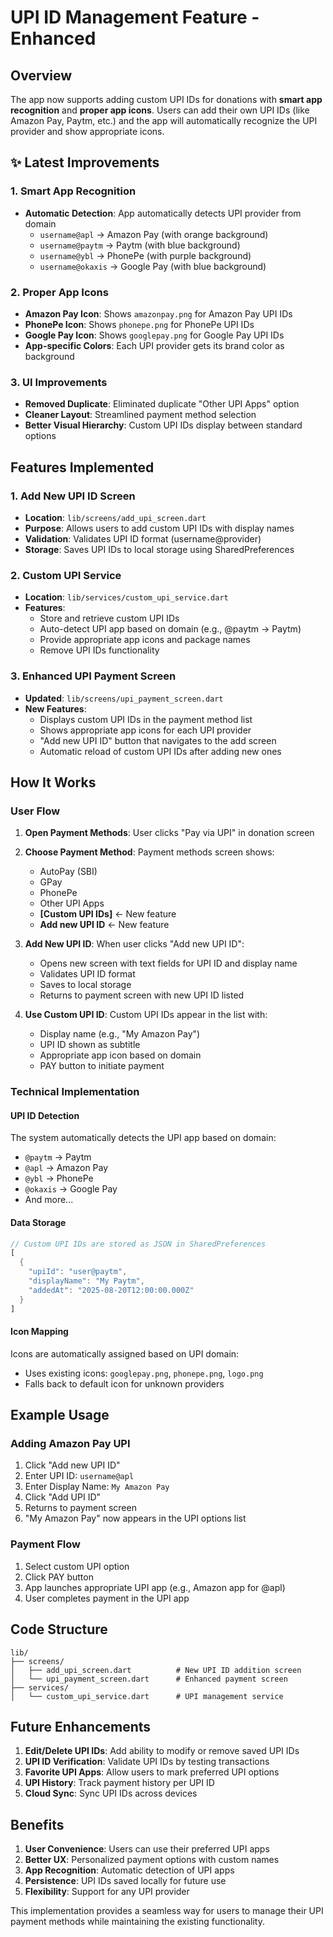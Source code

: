# UPI ID Management Feature - Enhanced

## Overview
The app now supports adding custom UPI IDs for donations with **smart app recognition** and **proper app icons**. Users can add their own UPI IDs (like Amazon Pay, Paytm, etc.) and the app will automatically recognize the UPI provider and show appropriate icons.

## ✨ Latest Improvements

### 1. Smart App Recognition
- **Automatic Detection**: App automatically detects UPI provider from domain
  - `username@apl` → Amazon Pay (with orange background)
  - `username@paytm` → Paytm (with blue background)  
  - `username@ybl` → PhonePe (with purple background)
  - `username@okaxis` → Google Pay (with blue background)

### 2. Proper App Icons
- **Amazon Pay Icon**: Shows `amazonpay.png` for Amazon Pay UPI IDs
- **PhonePe Icon**: Shows `phonepe.png` for PhonePe UPI IDs
- **Google Pay Icon**: Shows `googlepay.png` for Google Pay UPI IDs
- **App-specific Colors**: Each UPI provider gets its brand color as background

### 3. UI Improvements
- **Removed Duplicate**: Eliminated duplicate "Other UPI Apps" option
- **Cleaner Layout**: Streamlined payment method selection
- **Better Visual Hierarchy**: Custom UPI IDs display between standard options

## Features Implemented

### 1. Add New UPI ID Screen
- **Location**: `lib/screens/add_upi_screen.dart`
- **Purpose**: Allows users to add custom UPI IDs with display names
- **Validation**: Validates UPI ID format (username@provider)
- **Storage**: Saves UPI IDs to local storage using SharedPreferences

### 2. Custom UPI Service
- **Location**: `lib/services/custom_upi_service.dart`
- **Features**:
  - Store and retrieve custom UPI IDs
  - Auto-detect UPI app based on domain (e.g., @paytm → Paytm)
  - Provide appropriate app icons and package names
  - Remove UPI IDs functionality

### 3. Enhanced UPI Payment Screen
- **Updated**: `lib/screens/upi_payment_screen.dart`
- **New Features**:
  - Displays custom UPI IDs in the payment method list
  - Shows appropriate app icons for each UPI provider
  - "Add new UPI ID" button that navigates to the add screen
  - Automatic reload of custom UPI IDs after adding new ones

## How It Works

### User Flow
1. **Open Payment Methods**: User clicks "Pay via UPI" in donation screen
2. **Choose Payment Method**: Payment methods screen shows:
   - AutoPay (SBI)
   - GPay
   - PhonePe
   - Other UPI Apps
   - **[Custom UPI IDs]** ← New feature
   - **Add new UPI ID** ← New feature

3. **Add New UPI ID**: When user clicks "Add new UPI ID":
   - Opens new screen with text fields for UPI ID and display name
   - Validates UPI ID format
   - Saves to local storage
   - Returns to payment screen with new UPI ID listed

4. **Use Custom UPI ID**: Custom UPI IDs appear in the list with:
   - Display name (e.g., "My Amazon Pay")
   - UPI ID shown as subtitle
   - Appropriate app icon based on domain
   - PAY button to initiate payment

### Technical Implementation

#### UPI ID Detection
The system automatically detects the UPI app based on domain:
- `@paytm` → Paytm
- `@apl` → Amazon Pay  
- `@ybl` → PhonePe
- `@okaxis` → Google Pay
- And more...

#### Data Storage
```dart
// Custom UPI IDs are stored as JSON in SharedPreferences
[
  {
    "upiId": "user@paytm",
    "displayName": "My Paytm",
    "addedAt": "2025-08-20T12:00:00.000Z"
  }
]
```

#### Icon Mapping
Icons are automatically assigned based on UPI domain:
- Uses existing icons: `googlepay.png`, `phonepe.png`, `logo.png`
- Falls back to default icon for unknown providers

## Example Usage

### Adding Amazon Pay UPI
1. Click "Add new UPI ID"
2. Enter UPI ID: `username@apl`
3. Enter Display Name: `My Amazon Pay`
4. Click "Add UPI ID"
5. Returns to payment screen
6. "My Amazon Pay" now appears in the UPI options list

### Payment Flow
1. Select custom UPI option
2. Click PAY button
3. App launches appropriate UPI app (e.g., Amazon app for @apl)
4. User completes payment in the UPI app

## Code Structure

```
lib/
├── screens/
│   ├── add_upi_screen.dart          # New UPI ID addition screen
│   └── upi_payment_screen.dart      # Enhanced payment screen
├── services/
│   └── custom_upi_service.dart      # UPI management service
```

## Future Enhancements

1. **Edit/Delete UPI IDs**: Add ability to modify or remove saved UPI IDs
2. **UPI ID Verification**: Validate UPI IDs by testing transactions
3. **Favorite UPI Apps**: Allow users to mark preferred UPI options
4. **UPI History**: Track payment history per UPI ID
5. **Cloud Sync**: Sync UPI IDs across devices

## Benefits

1. **User Convenience**: Users can use their preferred UPI apps
2. **Better UX**: Personalized payment options with custom names
3. **App Recognition**: Automatic detection of UPI apps
4. **Persistence**: UPI IDs saved locally for future use
5. **Flexibility**: Support for any UPI provider

This implementation provides a seamless way for users to manage their UPI payment methods while maintaining the existing functionality.
